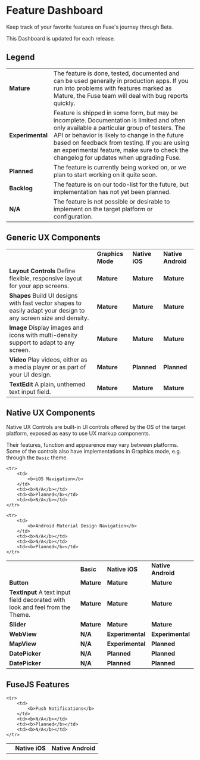 # Feature Dashboard

Keep track of your favorite features on Fuse's journey through Beta.

This Dashboard is updated for each release.

## Legend

<table>
	<tr>
		<td><b>Mature</b></td>
		<td>The feature is done, tested, documented and can be used generally in production apps. If you run into problems with features marked as Mature, the Fuse team will deal with bug reports quickly. </td>
	</tr>
	<tr>
		<td><b>Experimental</b></td>
		<td>Feature is shipped in some form, but may be incomplete. Documentation is limited and often only available a particular group of testers. The API or behavior is likely to change in the future based on feedback from testing. If you are using an experimental feature, make sure to check the changelog for updates when upgrading Fuse. </td>
	</tr>
	<tr>
		<td><b>Planned</b></td>
		<td>The feature is currently being worked on, or we plan to start working on it quite soon.</td>
	</tr>
	<tr>
		<td><b>Backlog</b></td>
		<td>The feature is on our todo-list for the future, but implementation has not yet been planned.</td>
	</tr>
	<tr>
		<td><b>N/A</b></td>
		<td>The feature is not possible or desirable to implement on the target platform or configuration.</td>
	</tr>
</table>


## Generic UX Components

<table>
	<tr>
		<td></td>
		<td><b>Graphics Mode</b></td>
		<td><b>Native iOS</b></td>
		<td><b>Native Android</b></td>
	</tr>
	<tr>
		<td>
			<b>Layout Controls</b>
			Define flexible, responsive layout for your app screens.
		</td>
		<td><b>Mature</b></td>
		<td><b>Mature</b></td>
		<td><b>Mature</b></td>
	</tr>
	<tr>
		<td>
			<b>Shapes</b>
			Build UI designs with fast vector shapes to easily adapt your design to any screen size and density. 
		</td>
		<td><b>Mature</b></td>
		<td><b>Mature</b></td>
		<td><b>Mature</b></td>
	</tr>
	<tr>
		<td>
			<b>Image</b>
			Display images and icons with multi-density support to adapt to any screen.
		</td>
		<td><b>Mature</b></td>
		<td><b>Mature</b></td>
		<td><b>Mature</b></td>
	</tr>
	<tr>
		<td>
			<b>Video</b>
			Play videos, either as a media player or as part of your UI design.
		</td>
		<td><b>Mature</b></td>
		<td><b>Planned</b></td>
		<td><b>Planned</b></td>
	</tr>
	<tr>
		<td>
			<b>TextEdit</b>
			A plain, unthemed text input field.
		</td>
		<td><b>Mature</b></td>
		<td><b>Mature</b></td>
		<td><b>Mature</b></td>
	</tr>
</table>


## Native UX Components

Native UX Controls are built-in UI controls offered by the OS of the target platform, exposed as easy to use UX markup components. 

Their features, function and appearence may vary between platforms. Some of the controls also have implementations in Graphics mode, e.g.
through the `Basic` theme.

<table>
	<tr>
		<td></td>
		<td><b>Basic</b></td>
		<td><b>Native iOS</b></td>
		<td><b>Native Android</b></td>
	</tr>
	<tr>
		<td>
			<b>Button</b>
		</td>
		<td><b>Mature</b></td>
		<td><b>Mature</b></td>
		<td><b>Mature</b></td>
	</tr>
	<tr>
		<td>
			<b>TextInput</b>
			A text input field decorated with look and feel from the Theme.
		</td>
		<td><b>Mature</b></td>
		<td><b>Mature</b></td>
		<td><b>Mature</b></td>
	</tr>
	<tr>
		<td>
			<b>Slider</b>
		</td>
		<td><b>Mature</b></td>
		<td><b>Mature</b></td>
		<td><b>Mature</b></td>
	</tr>
	<tr>
		<td>
			<b>WebView</b>
		</td>
		<td><b>N/A</b></td>
		<td><b>Experimental</b></td>
		<td><b>Experimental</b></td>
	</tr>
	<tr>
		<td>
			<b>MapView</b>
		</td>
		<td><b>N/A</b></td>
		<td><b>Experimental</b></td>
		<td><b>Planned</b></td>
	</tr>
	<tr>
		<td>
			<b>DatePicker</b>
		</td>
		<td><b>N/A</b></td>
		<td><b>Planned</b></td>
		<td><b>Planned</b></td>
	</tr>
	<tr>
		<td>
			<b>DatePicker</b>
		</td>
		<td><b>N/A</b></td>
		<td><b>Planned</b></td>
		<td><b>Planned</b></td>
	</tr>

	<tr>
		<td>
			<b>iOS Navigation</b>
		</td>
		<td><b>N/A</b></td>
		<td><b>Planned</b></td>
		<td><b>N/A</b></td>
	</tr>

	<tr>
		<td>
			<b>Android Material Design Navigation</b>
		</td>
		<td><b>N/A</b></td>
		<td><b>N/A</b></td>
		<td><b>Planned</b></td>
	</tr>
</table>


## FuseJS Features

<table>
	<tr>
		<td></td>
		<td><b>Native iOS</b></td>
		<td><b>Native Android</b></td>
	</tr>

	<tr>
		<td>
			<b>Push Notifications</b>
		</td>
		<td><b>N/A</b></td>
		<td><b>Planned</b></td>
		<td><b>N/A</b></td>
	</tr>
</table>